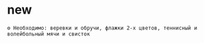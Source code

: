 # new
```
⚙ Необходимо: веревки и обручи, флажки 2-х цветов, теннисный и волейбольный мячи и свисток
```

> 
